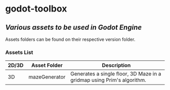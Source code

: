 # godot-toolbox
## *Various assets to be used in Godot Engine*

Assets folders can be found on their respective version folder.

### Assets List

2D/3D | Asset Folder | Description
----- | ------------ | -----------
3D | mazeGenerator | Generates a single floor, 3D Maze in a gridmap using Prim's algorithm.
